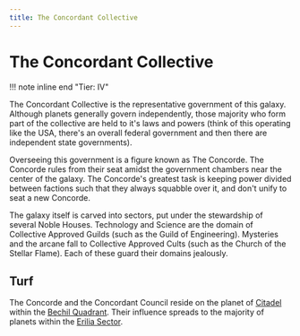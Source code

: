 ```yaml
---
title: The Concordant Collective
---
```


# The Concordant Collective

!!! note inline end "Tier: IV"

The Concordant Collective is the representative government of this galaxy. Although planets generally govern independently, those majority who form part of the collective are held to it's laws and powers (think of this operating like the USA, there's an overall federal government and then there are independent state governments).

Overseeing this government is a figure known as The Concorde. The Concorde rules from their seat amidst the government chambers near the center of the galaxy. The Concorde's greatest task is keeping power divided between factions such that they always squabble over it, and don't unify to seat a new Concorde.

The galaxy itself is carved into sectors, put under the stewardship of several Noble Houses. Technology and Science are the domain of Collective Approved Guilds (such as the Guild of Engineering). Mysteries and the arcane fall to Collective Approved Cults (such as the Church of the Stellar Flame). Each of these guard their domains jealously.

## Turf

The Concorde and the Concordant Council reside on the planet of [Citadel](/planet/citadel) within the [Bechil Quadrant](/star-system/bechil-quadrant). Their influence spreads to the majority of planets within the [Erilia Sector](/sector/erilia).
